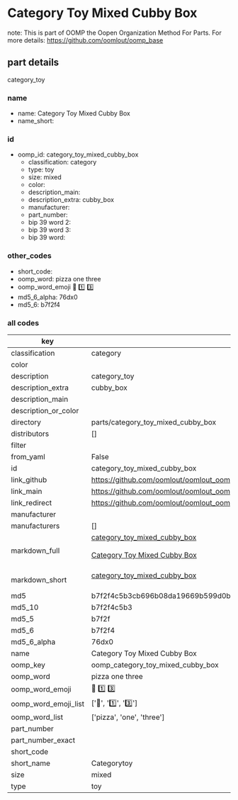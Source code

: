 # Category Toy Mixed Cubby Box  

note: This is part of OOMP the Oopen Organization Method For Parts. For more details: https://github.com/oomlout/oomp_base

##  part details
  



category_toy



### name
* name: Category Toy Mixed Cubby Box
* name_short: 
### id
* oomp_id: category_toy_mixed_cubby_box
  * classification: category
  * type: toy
  * size: mixed
  * color: 
  * description_main: 
  * description_extra: cubby_box
  * manufacturer: 
  * part_number: 
  * bip 39 word 2: 
  * bip 39 word 3: 
  * bip 39 word: 

### other_codes
* short_code: 
* oomp_word: pizza one three
* oomp_word_emoji :pizza: :one: :three:
* md5_6_alpha: 76dx0
* md5_6: b7f2f4









### all codes 
| key | value |  
| --- | --- |  
| classification | category |  
| color |  |  
| description | category_toy |  
| description_extra | cubby_box |  
| description_main |  |  
| description_or_color |   |  
| directory | parts/category_toy_mixed_cubby_box |  
| distributors | [] |  
| filter |  |  
| from_yaml | False |  
| id | category_toy_mixed_cubby_box |  
| link_github | https://github.com/oomlout/oomlout_oomp_version_1_messy/tree/main/parts/category_toy_mixed_cubby_box |  
| link_main | https://github.com/oomlout/oomlout_oomp_version_1_messy/tree/main/parts/category_toy_mixed_cubby_box |  
| link_redirect | https://github.com/oomlout/oomlout_oomp_version_1_messy/tree/main/parts/category_toy_mixed_cubby_box |  
| manufacturer |  |  
| manufacturers | [] |  
| markdown_full | [category_toy_mixed_cubby_box](none)<br>[](none)<br>[Category Toy Mixed Cubby Box](none)<br><br> |  
| markdown_short | [category_toy_mixed_cubby_box](none)<br><br> |  
| md5 | b7f2f4c5b3cb696b08da19669b599d0b |  
| md5_10 | b7f2f4c5b3 |  
| md5_5 | b7f2f |  
| md5_6 | b7f2f4 |  
| md5_6_alpha | 76dx0 |  
| name | Category Toy Mixed Cubby Box |  
| oomp_key | oomp_category_toy_mixed_cubby_box |  
| oomp_word | pizza one three |  
| oomp_word_emoji | :pizza: :one: :three: |  
| oomp_word_emoji_list | [':pizza:', ':one:', ':three:'] |  
| oomp_word_list | ['pizza', 'one', 'three'] |  
| part_number |  |  
| part_number_exact |  |  
| short_code |  |  
| short_name | Categorytoy |  
| size | mixed |  
| type | toy |  
